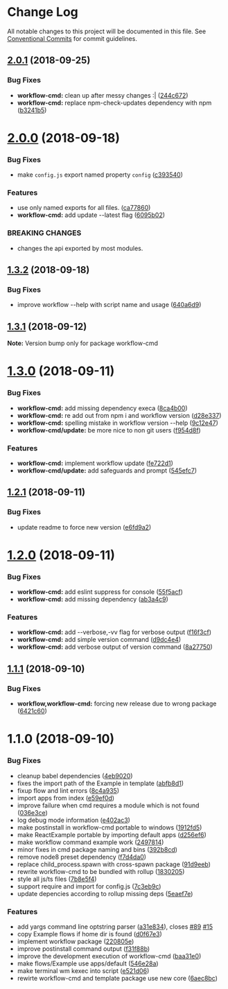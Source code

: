 # Change Log

All notable changes to this project will be documented in this file.
See [Conventional Commits](https://conventionalcommits.org) for commit guidelines.

<a name="2.0.1"></a>
## [2.0.1](https://github.com/havardh/workflow/compare/workflow-cmd@2.0.0...workflow-cmd@2.0.1) (2018-09-25)


### Bug Fixes

* **workflow-cmd:** clean up after messy changes :| ([244c672](https://github.com/havardh/workflow/commit/244c672))
* **workflow-cmd:** replace npm-check-updates dependency with npm ([b3241b5](https://github.com/havardh/workflow/commit/b3241b5))





<a name="2.0.0"></a>
# [2.0.0](https://github.com/havardh/workflow/compare/workflow-cmd@1.3.2...workflow-cmd@2.0.0) (2018-09-18)


### Bug Fixes

* make `config.js` export named property `config` ([c393540](https://github.com/havardh/workflow/commit/c393540))


### Features

* use only named exports for all files. ([ca77860](https://github.com/havardh/workflow/commit/ca77860))
* **workflow-cmd:** add update --latest flag ([6095b02](https://github.com/havardh/workflow/commit/6095b02))


### BREAKING CHANGES

* changes the api exported by most modules.





<a name="1.3.2"></a>
## [1.3.2](https://github.com/havardh/workflow/compare/workflow-cmd@1.3.1...workflow-cmd@1.3.2) (2018-09-18)


### Bug Fixes

* improve workflow --help with script name and usage ([640a6d9](https://github.com/havardh/workflow/commit/640a6d9))





<a name="1.3.1"></a>
## [1.3.1](https://github.com/havardh/workflow/compare/workflow-cmd@1.3.0...workflow-cmd@1.3.1) (2018-09-12)

**Note:** Version bump only for package workflow-cmd





<a name="1.3.0"></a>
# [1.3.0](https://github.com/havardh/workflow/compare/workflow-cmd@1.2.1...workflow-cmd@1.3.0) (2018-09-11)


### Bug Fixes

* **workflow-cmd:** add missing dependency execa ([8ca4b00](https://github.com/havardh/workflow/commit/8ca4b00))
* **workflow-cmd:** re add out from npm i and workflow version ([d28e337](https://github.com/havardh/workflow/commit/d28e337))
* **workflow-cmd:** spelling mistake in workflow version --help ([9c12e47](https://github.com/havardh/workflow/commit/9c12e47))
* **workflow-cmd/update:** be more nice to non git users ([f954d8f](https://github.com/havardh/workflow/commit/f954d8f))


### Features

* **workflow-cmd:** implement workflow update ([fe722d1](https://github.com/havardh/workflow/commit/fe722d1))
* **workflow-cmd/update:** add safeguards and prompt ([545efc7](https://github.com/havardh/workflow/commit/545efc7))





<a name="1.2.1"></a>
## [1.2.1](https://github.com/havardh/workflow/compare/workflow-cmd@1.2.0...workflow-cmd@1.2.1) (2018-09-11)


### Bug Fixes

* update readme to force new version ([e6fd9a2](https://github.com/havardh/workflow/commit/e6fd9a2))





<a name="1.2.0"></a>
# [1.2.0](https://github.com/havardh/workflow/compare/workflow-cmd@1.1.1...workflow-cmd@1.2.0) (2018-09-11)


### Bug Fixes

* **workflow-cmd:** add eslint suppress for console ([55f5acf](https://github.com/havardh/workflow/commit/55f5acf))
* **workflow-cmd:** add missing dependency ([ab3a4c9](https://github.com/havardh/workflow/commit/ab3a4c9))


### Features

* **workflow-cmd:** add --verbose,-vv flag for verbose output ([f16f3cf](https://github.com/havardh/workflow/commit/f16f3cf))
* **workflow-cmd:** add simple version command ([d9dc4e4](https://github.com/havardh/workflow/commit/d9dc4e4))
* **workflow-cmd:** add verbose output of version command ([8a27750](https://github.com/havardh/workflow/commit/8a27750))





<a name="1.1.1"></a>
## [1.1.1](https://github.com/havardh/workflow/compare/workflow-cmd@1.1.0...workflow-cmd@1.1.1) (2018-09-10)


### Bug Fixes

* **workflow,workflow-cmd:** forcing new release due to wrong package ([6421c60](https://github.com/havardh/workflow/commit/6421c60))





<a name="1.1.0"></a>
# 1.1.0 (2018-09-10)


### Bug Fixes

* cleanup babel dependencies ([4eb9020](https://github.com/havardh/workflow/commit/4eb9020))
* fixes the import path of the Example in template ([abfb8d1](https://github.com/havardh/workflow/commit/abfb8d1))
* fixup flow and lint errors ([8c4a935](https://github.com/havardh/workflow/commit/8c4a935))
* import apps from index ([e59ef0d](https://github.com/havardh/workflow/commit/e59ef0d))
* improve failure when cmd requires a module which is not found ([036e3ce](https://github.com/havardh/workflow/commit/036e3ce))
* log debug mode information ([e402ac3](https://github.com/havardh/workflow/commit/e402ac3))
* make postinstall in workflow-cmd portable to windows ([1912fd5](https://github.com/havardh/workflow/commit/1912fd5))
* make ReactExample portable by importing default apps ([d256ef6](https://github.com/havardh/workflow/commit/d256ef6))
* make workflow command example work ([2497814](https://github.com/havardh/workflow/commit/2497814))
* minor fixes in cmd package naming and bins ([392b8cd](https://github.com/havardh/workflow/commit/392b8cd))
* remove node8 preset dependency ([f7d4da0](https://github.com/havardh/workflow/commit/f7d4da0))
* replace child_process.spawn with cross-spawn package ([91d9eeb](https://github.com/havardh/workflow/commit/91d9eeb))
* rewrite workflow-cmd to be bundled with rollup ([1830205](https://github.com/havardh/workflow/commit/1830205))
* style all js/ts files ([7b8e5f4](https://github.com/havardh/workflow/commit/7b8e5f4))
* support require and import for config.js ([7c3eb9c](https://github.com/havardh/workflow/commit/7c3eb9c))
* update depencies according to rollup missing deps ([5eaef7e](https://github.com/havardh/workflow/commit/5eaef7e))


### Features

* add yargs command line optstring parser ([a31e834](https://github.com/havardh/workflow/commit/a31e834)), closes [#89](https://github.com/havardh/workflow/issues/89) [#15](https://github.com/havardh/workflow/issues/15)
* copy Example flows if home dir is found ([d0f67e3](https://github.com/havardh/workflow/commit/d0f67e3))
* implement workflow package ([220805e](https://github.com/havardh/workflow/commit/220805e))
* improve postinstall command output ([f31f88b](https://github.com/havardh/workflow/commit/f31f88b))
* improve the development execution of workflow-cmd ([baa31e0](https://github.com/havardh/workflow/commit/baa31e0))
* make flows/Example use apps/default ([546e28a](https://github.com/havardh/workflow/commit/546e28a))
* make terminal wm kexec into script ([e521d06](https://github.com/havardh/workflow/commit/e521d06))
* rewirte workflow-cmd and template package use new core ([6aec8bc](https://github.com/havardh/workflow/commit/6aec8bc))
